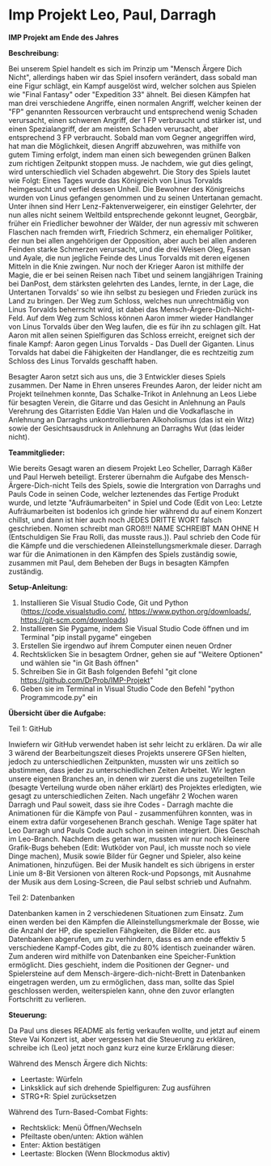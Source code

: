 # Imp Projekt Leo, Paul, Darragh
**IMP Projekt am Ende des Jahres**

**Beschreibung:** 

Bei unserem Spiel handelt es sich im Prinzip um "Mensch Ärgere Dich Nicht", allerdings haben wir das Spiel insofern verändert, dass sobald man eine Figur schlägt, ein Kampf ausgelöst wird, welcher solchen aus Spielen wie "Final Fantasy" oder "Expedition 33" ähnelt. Bei diesen Kämpfen hat man drei verschiedene Angriffe, einen normalen Angriff, welcher keinen der "FP" genannten Ressourcen verbraucht und entsprechend wenig Schaden verursacht, einen schweren Angriff, der 1 FP verbraucht und stärker ist, und einen Spezialangriff, der am meisten Schaden verursacht, aber entsprechend 3 FP verbraucht. Sobald man vom Gegner angegriffen wird, hat man die Möglichkeit, diesen Angriff abzuwehren, was mithilfe von gutem Timing erfolgt, indem man einen sich bewegenden grünen Balken zum richtigen Zeitpunkt stoppen muss. Je nachdem, wie gut dies gelingt, wird unterschiedlich viel Schaden abgewehrt. Die Story des Spiels lautet wie Folgt: Eines Tages wurde das Königreich von Linus Torvalds heimgesucht und verfiel dessen Unheil. Die Bewohner des Königreichs wurden von Linus gefangen genommen und zu seinen Untertanan gemacht. Unter ihnen sind Herr Lenz-Faktenverweigerer, ein einstiger Gelehrter, der nun alles nicht seinem Weltbild entsprechende gekonnt leugnet, Georgbär, früher ein Friedlicher bewohner der Wälder, der nun agressiv mit schweren Flaschen nach fremden wirft, Friedrich Schmerz, ein ehemaliger Politiker, der nun bei allen angehörigen der Opposition, aber auch bei allen anderen Feinden starke Schmerzen verursacht, und die drei Weisen Oleg, Fassan und Ayale, die nun jegliche Feinde des Linus Torvalds mit deren eigenen Mitteln in die Knie zwingen. Nur noch der Krieger Aaron ist mithilfe der Magie, die er bei seinen Reisen nach Tibet und seinem langjährigen Training bei DanPost, dem stärksten gelehrten des Landes, lernte, in der Lage, die Untertanen Torvalds' so wie ihn selbst zu besiegen und Frieden zurück ins Land zu bringen. Der Weg zum Schloss, welches nun unrechtmäßig von Linus Torvalds beherrscht wird, ist dabei das Mensch-Ärgere-Dich-Nicht-Feld. Auf dem Weg zum Schloss können Aaron immer wieder Handlanger von Linus Torvalds über den Weg laufen, die es für ihn zu schlagen gilt. Hat Aaron mit allen seinen Spielfiguren das Schloss erreicht, ereignet sich der finale Kampf: Aaron gegen Linus Torvalds - Das Duell der Giganten. Linus Torvalds hat dabei die Fähigkeiten der Handlanger, die es rechtzeitig zum Schloss des Linus Torvalds geschafft haben.

Besagter Aaron setzt sich aus uns, die 3 Entwickler dieses Spiels zusammen. Der Name in Ehren unseres Freundes Aaron, der leider nicht am Projekt teilnehmen konnte, Das Schalke-Trikot in Anlehnung an Leos Liebe für besagten Verein, die Gitarre und das Gesicht in Anlehnung an Pauls Verehrung des Gitarristen Eddie Van Halen und die Vodkaflasche in Anlehnung an Darraghs unkontrollierbaren Alkoholismus (das ist ein Witz) sowie der Gesichtsausdruck in Anlehnung an Darraghs Wut (das leider nicht).

**Teammitglieder:**

Wie bereits Gesagt waren an diesem Projekt Leo Scheller, Darragh Käßer und Paul Herweh beteiligt. Ersterer übernahm die Aufgabe des Mensch-Ärgere-Dich-nicht Teils des Spiels, sowie die Intergration von Darraghs und Pauls Code in seinen Code, welcher leztenendes das Fertige Produkt wurde, und letzte "Aufräumarbeiten" in Spiel und Code (Edit von Leo: Letzte Aufräumarbeiten ist bodenlos ich grinde hier während du auf einem Konzert chillst, und dann ist hier auch noch JEDES DRITTE WORT falsch geschrieben. Nomen schreibt man GROß!!! NAME SCHREIBT MAN OHNE H (Entschuldigen Sie Frau Rolli, das musste raus.)). Paul schrieb den Code für die Kämpfe und die verschiedenen Alleinstellungsmerkmale dieser. Darragh war für die Animationen in den Kämpfen des Spiels zuständig sowie, zusammen mit Paul, dem Beheben der Bugs in besagten Kämpfen zuständig.

**Setup-Anleitung:**
1. Installieren Sie Visual Studio Code, Git und Python (https://code.visualstudio.com/, https://www.python.org/downloads/, https://git-scm.com/downloads)
2. Installieren Sie Pygame, indem Sie Visual Studio Code öffnen und im Terminal "pip install pygame" eingeben
3. Erstellen Sie irgendwo auf ihrem Computer einen neuen Ordner
4. Rechtsklicken Sie in besagtem Ordner, gehen sie auf "Weitere Optionen" und wählen sie "in Git Bash öffnen"
5. Schreiben Sie in Git Bash folgenden Befehl "git clone https://github.com/DrProb/IMP-Projekt"
6. Geben sie im Terminal in Visual Studio Code den Befehl "python Programmcode.py" ein

**Übersicht über die Aufgabe:**

Teil 1: GitHub

Inwiefern wir GitHub verwendet haben ist sehr leicht zu erklären. Da wir alle 3 wärend der Bearbeitungszeit dieses Projekts unserere GFSen hielten, jedoch zu unterschiedlichen Zeitpunkten, mussten wir uns zeitlich so abstimmen, dass jeder zu unterschiedlichen Zeiten Arbeitet. Wir legten unsere eigenen Branches an, in denen wir zuerst die uns zugeteilten Teile (besagte Verteilung wurde oben näher erklärt) des Projektes erledigten, wie gesagt zu unterschiedlichen Zeiten. Nach ungefähr 2 Wochen waren Darragh und Paul soweit, dass sie ihre Codes - Darragh machte die Animationen für die Kämpfe von Paul - zusammenführen konnten, was in einem extra dafür vorgesehenen Branch geschah. Wenige Tage später hat Leo Darragh und Pauls Code auch schon in seinen integriert. Dies Geschah im Leo-Branch. Nachdem dies getan war, mussten wir nur noch kleinere Grafik-Bugs beheben (Edit: Wutköder von Paul, ich musste noch so viele Dinge machen), Musik sowie Bilder für Gegner und Spieler, also keine Animationen, hinzufügen. Bei der Musik handelt es sich übrigens in erster Linie um 8-Bit Versionen von älteren Rock-und Popsongs, mit Ausnahme der Musik aus dem Losing-Screen, die Paul selbst schrieb und Aufnahm. 

Teil 2: Datenbanken

Datenbanken kamen in 2 verschiedenen Situationen zum Einsatz. Zum einen werden bei den Kämpfen die Alleinstellungsmerkmale der Bosse, wie die Anzahl der HP, die speziellen Fähgkeiten, die Bilder etc. aus Datenbanken abgerufen, um zu verhindern, dass es am ende effektiv 5 verschiedene Kampf-Codes gibt, die zu 80% identisch zueinander wären. Zum anderen wird mithilfe von Datenbanken eine Speicher-Funktion ermöglicht. Dies geschieht, indem die Positionen der Gegner- und Spielersteine auf dem Mensch-ärgere-dich-nicht-Brett in Datenbanken eingetragen werden, um zu ermöglichen, dass man, sollte das Spiel geschlossen werden, weiterspielen kann, ohne den zuvor erlangten Fortschritt zu verlieren. 

**Steuerung:**

Da Paul uns dieses README als fertig verkaufen wollte, und jetzt auf einem Steve Vai Konzert ist, aber vergessen hat die Steuerung zu erklären, schreibe ich (Leo) jetzt noch ganz kurz eine kurze Erklärung dieser:

Während des Mensch Ärgere dich Nichts:
- Leertaste: Würfeln
- Linksklick auf sich drehende Spielfiguren: Zug ausführen
- STRG+R: Spiel zurücksetzen

Während des Turn-Based-Combat Fights:
- Rechtsklick: Menü Öffnen/Wechseln
- Pfeiltaste oben/unten: Aktion wählen
- Enter: Aktion bestätigen
- Leertaste: Blocken (Wenn Blockmodus aktiv)